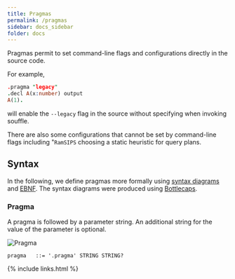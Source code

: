 ```yaml
---
title: Pragmas
permalink: /pragmas
sidebar: docs_sidebar
folder: docs
---
```


Pragmas permit to set command-line flags and configurations directly in the source code. 

For example,
```prolog
.pragma "legacy" 
.decl A(x:number) output
A(1).
```
will enable the `--legacy` flag in the source without specifying when invoking souffle. 

There are also some configurations that cannot be set by command-line flags including "`RamSIPS` choosing a static heuristic for query plans. 

## Syntax 
In the following, we define pragmas more formally using [syntax diagrams](https://en.wikipedia.org/wiki/Syntax_diagram) and [EBNF](https://en.wikipedia.org/wiki/Extended_Backus–Naur_form). The syntax diagrams were produced using [Bottlecaps](https://www.bottlecaps.de/rr/ui).

### Pragma
A pragma is followed by a parameter string. An additional string for the value of the parameter is optional. 

![Pragma](https://souffle-lang.github.io/img/pragma.svg)

```ebnf
pragma   ::= '.pragma' STRING STRING?
```

         
{% include links.html %}
